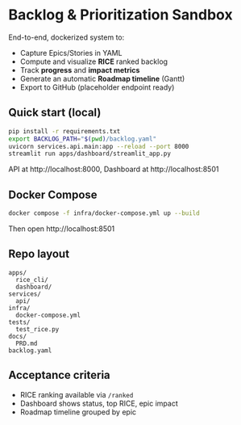 # Backlog & Prioritization Sandbox

End-to-end, dockerized system to:
- Capture Epics/Stories in YAML
- Compute and visualize **RICE** ranked backlog
- Track **progress** and **impact metrics**
- Generate an automatic **Roadmap timeline** (Gantt)
- Export to GitHub (placeholder endpoint ready)

## Quick start (local)
```bash
pip install -r requirements.txt
export BACKLOG_PATH="$(pwd)/backlog.yaml"
uvicorn services.api.main:app --reload --port 8000
streamlit run apps/dashboard/streamlit_app.py
```

API at http://localhost:8000, Dashboard at http://localhost:8501

## Docker Compose
```bash
docker compose -f infra/docker-compose.yml up --build
```
Then open http://localhost:8501

## Repo layout
```
apps/
  rice_cli/
  dashboard/
services/
  api/
infra/
  docker-compose.yml
tests/
  test_rice.py
docs/
  PRD.md
backlog.yaml
```

## Acceptance criteria
- RICE ranking available via `/ranked`
- Dashboard shows status, top RICE, epic impact
- Roadmap timeline grouped by epic
